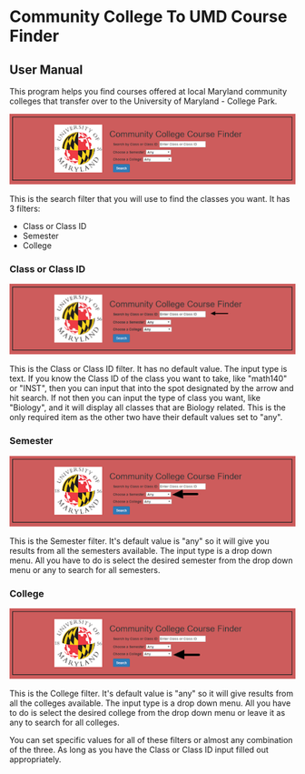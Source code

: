 # Community College To UMD Course Finder
## User Manual

This program helps you find courses offered at local Maryland community colleges
that transfer over to the University of Maryland - College Park.

![Home](/images/user_manual/home.png)

This is the search filter that you will use to find the classes you want. It has
3 filters:
* Class or Class ID
* Semester
* College

### Class or Class ID

![](/images/user_manual/Course.png)

This is the Class or Class ID filter. It has no default value. The input type
is text. If you know the Class ID of the class you want to take, like "math140"
or "INST", then you can input that into the spot designated by the arrow and
hit search. If not then you can input the type of class you want, like
"Biology", and it will display all classes that are Biology related. This is
the only required item as the other two have their default values set to "any".

### Semester

![](/images/user_manual/semester.png)

This is the Semester filter. It's default value is "any" so it will give you
results from all the semesters available. The input type is a drop down menu.
All you have to do is select the desired semester from the drop down menu or
any to search for all semesters.

### College

![](/images/user_manual/college.png)

This is the College filter. It's default value is "any" so it will give results
from all the colleges available. The input type is a drop down menu. All you
have to do is select the desired college from the drop down menu or leave it as
any to search for all colleges.

You can set specific values for all of these filters or almost any combination
of the three. As long as you have the Class or Class ID input filled out
appropriately.
